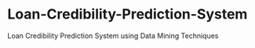 # Loan-Credibility-Prediction-System
Loan Credibility Prediction System using Data Mining Techniques
